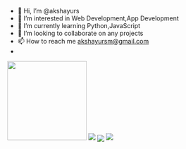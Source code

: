 - 👋 Hi, I’m @akshayurs
- 👀 I’m interested in Web Development,App Development
- 🌱 I’m currently learning Python,JavaScript
- 💞️ I’m looking to collaborate on any projects
- 📫 How to reach me akshayursm@gmail.com
- 
<img height="180em" src="https://github-readme-stats.vercel.app/api?username=akshayurs&show_icons=true&hide_border=true&&count_private=true&include_all_commits=true" />
<img src="https://github-readme-stats.vercel.app/api/top-langs/?username=akshayurs&layout=compact"/>
<img align="center" src="https://github-readme-streak-stats.herokuapp.com/?user=akshayurs">
<img src="https://github-profile-trophy.vercel.app/?username=akshayurs"/>
